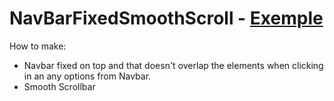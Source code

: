# NavBarFixedSmoothScroll - [Exemple](https://pauloariell.github.io/NavBarFixedSmoothScroll/)
How to make: 
- Navbar fixed on top and that doesn't overlap the elements when clicking in an any options from Navbar.
- Smooth Scrollbar

